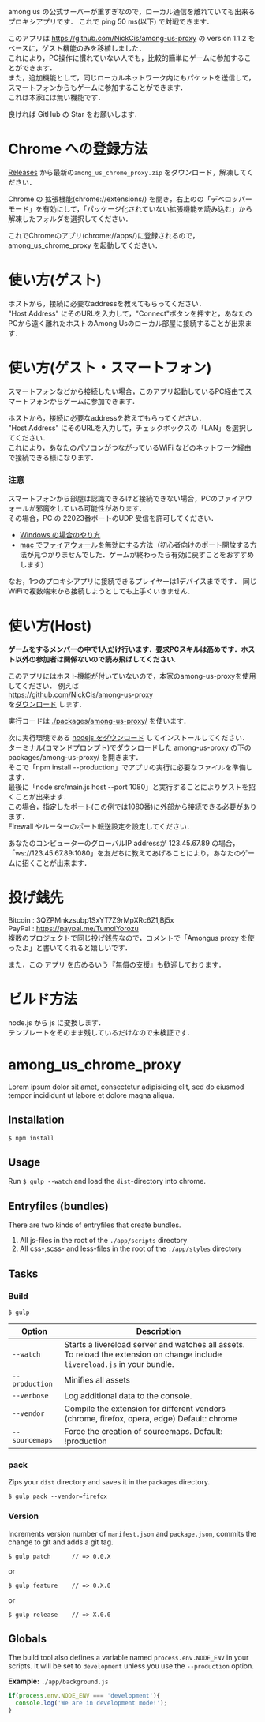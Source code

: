 among us の公式サーバーが重すぎなので，ローカル通信を離れていても出来るプロキシアプリです．
これで ping 50 ms(以下) で対戦できます．

このアプリは https://github.com/NickCis/among-us-proxy の version 1.1.2 をベースに，ゲスト機能のみを移植しました．  
これにより，PC操作に慣れていない人でも，比較的簡単にゲームに参加することができます．  
また，追加機能として，同じローカルネットワーク内にもパケットを送信して，スマートフォンからもゲームに参加することができます．  
これは本家には無い機能です．  

良ければ GitHub の Star をお願いします．

# Chrome への登録方法
[Releases](https://github.com/TumoiYorozu/among_us_chrome_proxy/releases) から最新の`among_us_chrome_proxy.zip` をダウンロード，解凍してください．

Chrome の 拡張機能(chrome://extensions/) を開き，右上のの「デベロッパー モード」を有効にして，「パッケージ化されていない拡張機能を読み込む」から解凍したフォルダを選択してください．

これでChromeのアプリ(chrome://apps/)に登録されるので，among_us_chrome_proxy を起動してください．

# 使い方(ゲスト)
ホストから，接続に必要なaddressを教えてもらってください．  
"Host Address" にそのURLを入力して，"Connect"ボタンを押すと，あなたのPCから遠く離れたホストのAmong Usのローカル部屋に接続することが出来ます．  

# 使い方(ゲスト・スマートフォン)
スマートフォンなどから接続したい場合，このアプリ起動しているPC経由でスマートフォンからゲームに参加できます．  

ホストから，接続に必要なaddressを教えてもらってください．  
"Host Address" にそのURLを入力して，チェックボックスの「LAN」を選択してください．  
これにより，あなたのパソコンがつながっているWiFi などのネットワーク経由で接続できる様になります．  

### 注意
スマートフォンから部屋は認識できるけど接続できない場合，PCのファイアウォールが邪魔をしている可能性があります．  
その場合，PC の 22023番ポートのUDP 受信を許可してください．  
- [Windows の場合のやり方](https://www.fmworld.net/cs/azbyclub/qanavi/jsp/qacontents.jsp?PID=7510-8352)
- [mac でファイアウォールを無効にする方法](https://aprico-media.com/posts/3083)（初心者向けのポート開放する方法が見つかりませんでした．ゲームが終わったら有効に戻すことをおすすめします）

なお，1つのプロキシアプリに接続できるプレイヤーは1デバイスまでです． 同じWiFiで複数端末から接続しようとしても上手くいきません．  




# 使い方(Host)
**ゲームをするメンバーの中で1人だけ行います．要求PCスキルは高めです．ホスト以外の参加者は関係ないので読み飛ばしてください.**  

このアプリにはホスト機能が付いていないので，本家のamong-us-proxyを使用してください． 
例えば  
https://github.com/NickCis/among-us-proxy  
を[ダウンロード](https://github.com/NickCis/among-us-proxy/archive/master.zip) します．  

実行コードは [./packages/among-us-proxy/](https://github.com/NickCis/among-us-proxy/tree/master/packages/among-us-proxy) を使います．

次に実行環境である [nodejs をダウンロード](https://nodejs.org/ja/download/) してインストールしてください．  
ターミナル(コマンドプロンプト)でダウンロードした among-us-proxy の下の packages/among-us-proxy/ を開きます．  
そこで「npm install --production」でアプリの実行に必要なファイルを準備します．  
最後に「node src/main.js host --port 1080」と実行することによりゲストを招くことが出来ます．  
この場合，指定したポート(この例では1080番)に外部から接続できる必要があります．  
Firewall やルーターのポート転送設定を設定してください．  

あなたのコンピューターのグローバルIP addressが 123.45.67.89 の場合，  
「ws://123.45.67.89:1080」を友だちに教えてあげることにより，あなたのゲームに招くことが出来ます．


# 投げ銭先
Bitcoin : 3QZPMnkzsubp1SxYT7Z9rMpXRc6Z1jBj5x  
PayPal : https://paypal.me/TumoiYorozu   
複数のプロジェクトで同じ投げ銭先なので，コメントで「Amongus proxy を使ったよ」と書いてくれると嬉しいです．

また，この アプリ を広めるいう『無償の支援』も歓迎しております．

# ビルド方法
node.js から js に変換します．  
テンプレートをそのまま残しているだけなので未検証です．  

# among_us_chrome_proxy

Lorem ipsum dolor sit amet, consectetur adipisicing elit, sed do eiusmod tempor incididunt ut labore et dolore magna aliqua.

## Installation

	$ npm install

## Usage

Run `$ gulp --watch` and load the `dist`-directory into chrome.

## Entryfiles (bundles)

There are two kinds of entryfiles that create bundles.

1. All js-files in the root of the `./app/scripts` directory
2. All css-,scss- and less-files in the root of the `./app/styles` directory

## Tasks

### Build

    $ gulp


| Option         | Description                                                                                                                                           |
|----------------|-------------------------------------------------------------------------------------------------------------------------------------------------------|
| `--watch`      | Starts a livereload server and watches all assets. <br>To reload the extension on change include `livereload.js` in your bundle.                      |
| `--production` | Minifies all assets                                                                                                                                   |
| `--verbose`    | Log additional data to the console.                                                                                                                   |
| `--vendor`     | Compile the extension for different vendors (chrome, firefox, opera, edge)  Default: chrome                                                                 |
| `--sourcemaps` | Force the creation of sourcemaps. Default: !production                                                                                                |


### pack

Zips your `dist` directory and saves it in the `packages` directory.

    $ gulp pack --vendor=firefox

### Version

Increments version number of `manifest.json` and `package.json`,
commits the change to git and adds a git tag.


    $ gulp patch      // => 0.0.X

or

    $ gulp feature    // => 0.X.0

or

    $ gulp release    // => X.0.0


## Globals

The build tool also defines a variable named `process.env.NODE_ENV` in your scripts. It will be set to `development` unless you use the `--production` option.


**Example:** `./app/background.js`

```javascript
if(process.env.NODE_ENV === 'development'){
  console.log('We are in development mode!');
}
```







